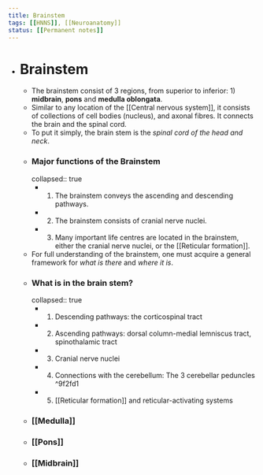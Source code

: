 ```yaml
---
title: Brainstem
tags: [[HNNS]], [[Neuroanatomy]]
status: [[Permanent notes]] 
---
```


- # Brainstem
	- The brainstem consist of 3 regions, from superior to inferior: 1) **midbrain**, **pons** and **medulla oblongata**.
	- Similar to any location of the [[Central nervous system]], it consists of collections of cell bodies (nucleus), and axonal fibres. It connects the brain and the spinal cord.
	- To put it simply, the brain stem is the *spinal cord of the head and neck*.
	- ### Major functions of the Brainstem
	  collapsed:: true
		- 1. The brainstem conveys the ascending and descending pathways.
		- 2. The brainstem consists of cranial nerve nuclei.
		- 3. Many important life centres are located in the brainstem, either the cranial nerve nuclei, or the [[Reticular formation]].
	- For full understanding of the brainstem, one must acquire a general framework for *what is there* and *where it is*.
	- ### What is in the brain stem?
	  collapsed:: true
		- 1. Descending pathways: the corticospinal tract
		- 2. Ascending pathways: dorsal column-medial lemniscus tract, spinothalamic tract
		- 3. Cranial nerve nuclei
		- 4. Connections with the cerebellum: The 3 cerebellar peduncles ^9f2fd1
		- 5. [[Reticular formation]] and reticular-activating systems
	- ### [[Medulla]]
	- ### [[Pons]]
	- ### [[Midbrain]]